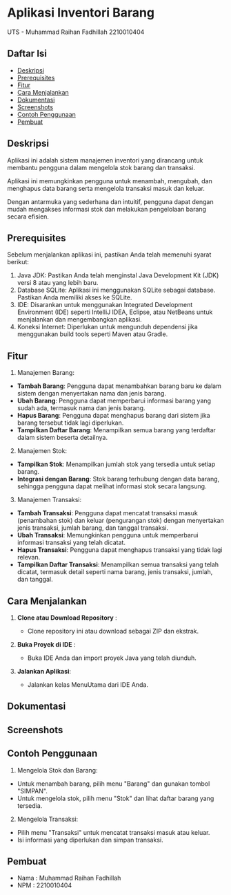 
# Aplikasi Inventori Barang
UTS - Muhammad Raihan Fadhillah 2210010404

## Daftar Isi
- [Deskripsi](#deskripsi)
- [Prerequisites](#prerequisites)
- [Fitur](#fitur)
- [Cara Menjalankan](#cara-menjalankan)
- [Dokumentasi](#dokumentasi)
- [Screenshots](#screenshots)
- [Contoh Penggunaan](#contoh-penggunaan)
- [Pembuat](#pembuat)

## Deskripsi
Aplikasi ini adalah sistem manajemen inventori yang dirancang untuk membantu pengguna dalam mengelola stok barang dan transaksi.

Aplikasi ini memungkinkan pengguna untuk menambah, mengubah, dan menghapus data barang serta mengelola transaksi masuk dan keluar. 

Dengan antarmuka yang sederhana dan intuitif, pengguna dapat dengan mudah mengakses informasi stok dan melakukan pengelolaan barang secara efisien.

## Prerequisites
Sebelum menjalankan aplikasi ini, pastikan Anda telah memenuhi syarat berikut:
1. Java JDK: Pastikan Anda telah menginstal Java Development Kit (JDK) versi 8 atau yang lebih baru.
2. Database SQLite: Aplikasi ini menggunakan SQLite sebagai database. Pastikan Anda memiliki akses ke SQLite.
3. IDE: Disarankan untuk menggunakan Integrated Development Environment (IDE) seperti IntelliJ IDEA, Eclipse, atau NetBeans untuk menjalankan dan mengembangkan aplikasi.
4. Koneksi Internet: Diperlukan untuk mengunduh dependensi jika menggunakan build tools seperti Maven atau Gradle.


## Fitur   


1. Manajemen Barang:
- **Tambah Barang**: Pengguna dapat menambahkan barang baru ke dalam sistem dengan menyertakan nama dan jenis barang.
- **Ubah Barang**: Pengguna dapat memperbarui informasi barang yang sudah ada, termasuk nama dan jenis barang.
- **Hapus Barang**: Pengguna dapat menghapus barang dari sistem jika barang tersebut tidak lagi diperlukan.
- **Tampilkan Daftar Barang**: Menampilkan semua barang yang terdaftar dalam sistem beserta detailnya.

2. Manajemen Stok:
- **Tampilkan Stok**: Menampilkan jumlah stok yang tersedia untuk setiap barang.
- **Integrasi dengan Barang**: Stok barang terhubung dengan data barang, sehingga pengguna dapat melihat informasi stok secara langsung.

3. Manajemen Transaksi:
- **Tambah Transaksi**: Pengguna dapat mencatat transaksi masuk (penambahan stok) dan keluar (pengurangan stok) dengan menyertakan jenis transaksi, jumlah barang, dan tanggal transaksi.
- **Ubah Transaksi**: Memungkinkan pengguna untuk memperbarui informasi transaksi yang telah dicatat.
- **Hapus Transaksi**: Pengguna dapat menghapus transaksi yang tidak lagi relevan.
- **Tampilkan Daftar Transaksi**: Menampilkan semua transaksi yang telah dicatat, termasuk detail seperti nama barang, jenis transaksi, jumlah, dan tanggal.



## Cara Menjalankan
1. **Clone atau Download Repository** :
    - Clone repository ini atau download sebagai ZIP dan ekstrak.

2. **Buka Proyek di IDE** :
    - Buka IDE Anda dan import proyek Java yang telah diunduh.

3. **Jalankan Aplikasi**:
    - Jalankan kelas MenuUtama dari IDE Anda.

  
## Dokumentasi

## Screenshots




## Contoh Penggunaan

1. Mengelola Stok dan Barang:
- Untuk menambah barang, pilih menu "Barang" dan gunakan tombol "SIMPAN".
- Untuk mengelola stok, pilih menu "Stok" dan lihat daftar barang yang tersedia.

2. Mengelola Transaksi:
- Pilih menu "Transaksi" untuk mencatat transaksi masuk atau keluar.
- Isi informasi yang diperlukan dan simpan transaksi.






## Pembuat

- Nama : Muhammad Raihan Fadhillah
- NPM : 2210010404

